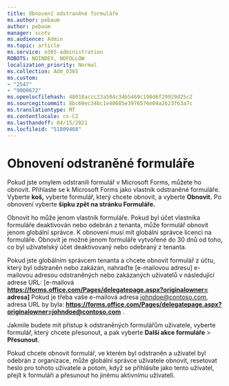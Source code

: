 ```yaml
---
title: Obnovení odstraněné formuláře
ms.author: pebaum
author: pebaum
manager: scotv
ms.audience: Admin
ms.topic: article
ms.service: o365-administration
ROBOTS: NOINDEX, NOFOLLOW
localization_priority: Normal
ms.collection: Adm_O365
ms.custom:
- "2547"
- "9000672"
ms.openlocfilehash: 48018accc23a504c34b5469c198d6f29929d25c2
ms.sourcegitcommit: 8bc60ec34bc1e40685e3976576e04a2623f63a7c
ms.translationtype: MT
ms.contentlocale: cs-CZ
ms.lasthandoff: 04/15/2021
ms.locfileid: "51809468"
---
```

# <a name="restore-a-deleted-form"></a>Obnovení odstraněné formuláře

Pokud jste omylem odstranili formulář v Microsoft Forms, můžete ho obnovit. Přihlaste se k Microsoft Forms jako vlastník odstraněné formuláře. Vyberte **koš,** vyberte formulář, který chcete obnovit, a vyberte **Obnovit.** Po obnovení vyberte **šipku zpět na stránku Formuláře.**

Obnovit ho může jenom vlastník formuláře. Pokud byl účet vlastníka formuláře deaktivován nebo odebrán z tenanta, může formulář obnovit jenom globální správce. K obnovení musí mít globální správce licenci na formuláře. Obnovit je možné jenom formuláře vytvořené do 30 dnů od toho, co byl uživatelský účet deaktivovaný nebo odebraný z tenanta.

Pokud jste globálním správcem tenanta a chcete obnovit formulář z účtu, který byl odstraněn nebo zakázán, nahraďte [e-mailovou adresu] e-mailovou adresou odstraněných nebo zakázaných uživatelů v následující adrese URL: [e-mailová **https://forms.office.com/Pages/delegatepage.aspx?originalowner= adresa]** Pokud je třeba vaše e-mailová adresa johndoe@contoso.com, adresa URL by byla: **https://forms.office.com/Pages/delegatepage.aspx?originalowner=johndoe@contoso.com** . 

Jakmile budete mít přístup k odstraněných formulářům uživatele, vyberte formulář, který chcete přesunout, a pak vyberte **Další akce formuláře**  >  **Přesunout**.

Pokud chcete obnovit formulář, ve kterém byl odstraněn a uživatel byl odebrán z organizace, může globální správce uživatele obnovit, resetovat heslo pro tohoto uživatele a potom, když se přihlásíte jako tento uživatel, přejít k formuláři a přesunout ho jinému aktivnímu uživateli. 